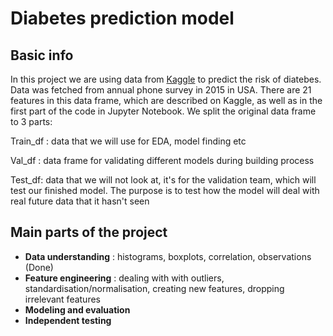 

 # Diabetes prediction model
 
## Basic info
In this project we are using data from [Kaggle](https://www.kaggle.com/datasets/alexteboul/diabetes-health-indicators-dataset/data?select=diabetes_012_health_indicators_BRFSS2015.csv) to predict the risk of diatebes.
Data was fetched from annual phone survey in 2015 in USA. There are 21 features in this data frame, which are described on Kaggle, as well as in the first part of the code in Jupyter Notebook.
We split the original data frame to 3 parts: 

Train_df : data that we will use for EDA, model finding etc

Val_df : data frame for validating different models during building process

Test_df: data that we will not look at, it's for the validation team, which will test our finished model. The purpose is to test how the model will deal with real future data that it hasn't seen

## Main parts of the project
* **Data understanding** : histograms, boxplots, correlation, observations (Done)
* **Feature engineering**  : dealing with with outliers, standardisation/normalisation, creating new features, dropping irrelevant features 
* **Modeling and evaluation** 
* **Independent testing**


 

 


